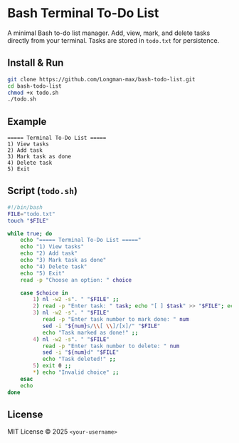 # Bash Terminal To-Do List

A minimal Bash to-do list manager. Add, view, mark, and delete tasks directly from your terminal. Tasks are stored in `todo.txt` for persistence.

## Install & Run
```bash
git clone https://github.com/Longman-max/bash-todo-list.git
cd bash-todo-list
chmod +x todo.sh
./todo.sh
```

## Example
```
===== Terminal To-Do List =====
1) View tasks
2) Add task
3) Mark task as done
4) Delete task
5) Exit
```

## Script (`todo.sh`)
```bash
#!/bin/bash
FILE="todo.txt"
touch "$FILE"

while true; do
    echo "===== Terminal To-Do List ====="
    echo "1) View tasks"
    echo "2) Add task"
    echo "3) Mark task as done"
    echo "4) Delete task"
    echo "5) Exit"
    read -p "Choose an option: " choice

    case $choice in
        1) nl -w2 -s". " "$FILE" ;;
        2) read -p "Enter task: " task; echo "[ ] $task" >> "$FILE"; echo "Task added!" ;;
        3) nl -w2 -s". " "$FILE"
           read -p "Enter task number to mark done: " num
           sed -i "${num}s/\\[ \\]/[x]/" "$FILE"
           echo "Task marked as done!" ;;
        4) nl -w2 -s". " "$FILE"
           read -p "Enter task number to delete: " num
           sed -i "${num}d" "$FILE"
           echo "Task deleted!" ;;
        5) exit 0 ;;
        *) echo "Invalid choice" ;;
    esac
    echo
done
```

## License
MIT License © 2025 `<your-username>`
